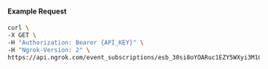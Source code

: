 <!-- Code generated for API Clients. DO NOT EDIT. -->

#### Example Request

```bash
curl \
-X GET \
-H "Authorization: Bearer {API_KEY}" \
-H "Ngrok-Version: 2" \
https://api.ngrok.com/event_subscriptions/esb_30si8oYOARuc1EZY5WXyi3M1CIk/sources/ip_policy_updated.v0
```
